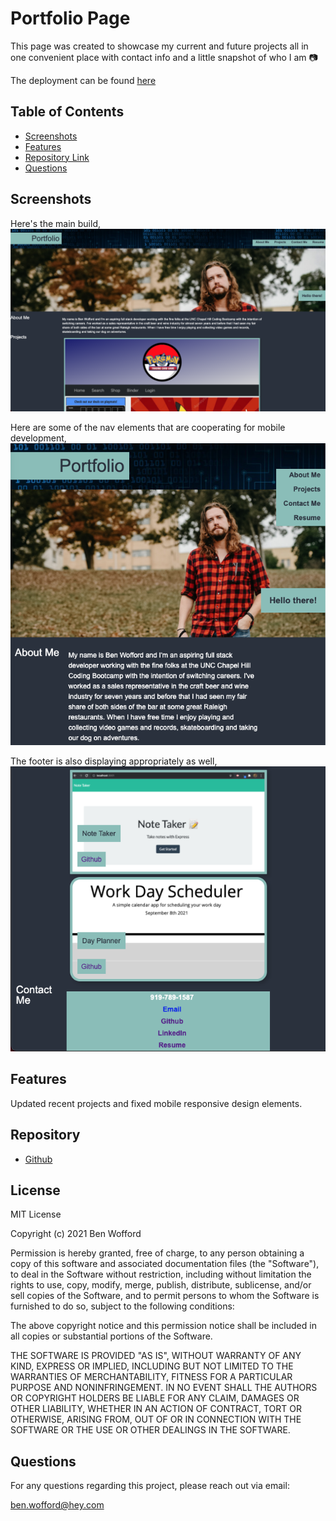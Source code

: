 # Portfolio Page

This page was created to showcase my current and future projects all in one convenient place with contact info and a little snapshot of who I am 📷

The deployment can be found [here](https://benwofford.github.io/portfolio-site/)

## Table of Contents

- [Screenshots ](#Screenshots)
- [Features](#Features)
- [Repository Link](#Repository)
- [Questions](#Questions)

## Screenshots

Here's the main build,
<img src="/assets/images/main-build2.png" />

Here are some of the nav elements that are cooperating for mobile development,
<img src="/assets/images/mobile-nav.png" />

The footer is also displaying appropriately as well,
<img src="/assets/images/mobile-nav2.png" />

## Features

Updated recent projects and fixed mobile responsive design elements.

## Repository

- [Github](https://github.com/benwofford/portfolio-site)

## License

MIT License

Copyright (c) 2021 Ben Wofford

Permission is hereby granted, free of charge, to any person obtaining a copy
of this software and associated documentation files (the "Software"), to deal
in the Software without restriction, including without limitation the rights
to use, copy, modify, merge, publish, distribute, sublicense, and/or sell
copies of the Software, and to permit persons to whom the Software is
furnished to do so, subject to the following conditions:

The above copyright notice and this permission notice shall be included in all
copies or substantial portions of the Software.

THE SOFTWARE IS PROVIDED "AS IS", WITHOUT WARRANTY OF ANY KIND, EXPRESS OR
IMPLIED, INCLUDING BUT NOT LIMITED TO THE WARRANTIES OF MERCHANTABILITY,
FITNESS FOR A PARTICULAR PURPOSE AND NONINFRINGEMENT. IN NO EVENT SHALL THE
AUTHORS OR COPYRIGHT HOLDERS BE LIABLE FOR ANY CLAIM, DAMAGES OR OTHER
LIABILITY, WHETHER IN AN ACTION OF CONTRACT, TORT OR OTHERWISE, ARISING FROM,
OUT OF OR IN CONNECTION WITH THE SOFTWARE OR THE USE OR OTHER DEALINGS IN THE
SOFTWARE.

## Questions

For any questions regarding this project, please reach out via email:

ben.wofford@hey.com
